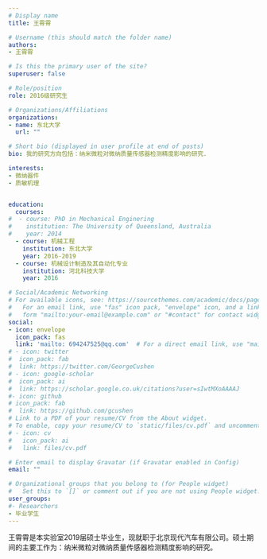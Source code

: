 ```yaml
---
# Display name
title: 王霄霄

# Username (this should match the folder name)
authors:
- 王霄霄

# Is this the primary user of the site?
superuser: false

# Role/position
role: 2016级研究生

# Organizations/Affiliations
organizations:
- name: 东北大学
  url: ""

# Short bio (displayed in user profile at end of posts)
bio: 我的研究方向包括：纳米微粒对微纳质量传感器检测精度影响的研究.

interests:
- 微纳器件
- 质敏机理


education:
  courses:
#  - course: PhD in Mechanical Enginering
#    institution: The University of Queensland, Australia
#    year: 2014
  - course: 机械工程
    institution: 东北大学
    year: 2016-2019
  - course: 机械设计制造及其自动化专业
    institution: 河北科技大学
    year: 2016

# Social/Academic Networking
# For available icons, see: https://sourcethemes.com/academic/docs/page-builder/#icons
#   For an email link, use "fas" icon pack, "envelope" icon, and a link in the
#   form "mailto:your-email@example.com" or "#contact" for contact widget.
social:
- icon: envelope
  icon_pack: fas
  link: 'mailto: 694247525@qq.com'  # For a direct email link, use "mailto:test@example.org".
# - icon: twitter
#  icon_pack: fab
#  link: https://twitter.com/GeorgeCushen
# - icon: google-scholar
#  icon_pack: ai
#  link: https://scholar.google.co.uk/citations?user=sIwtMXoAAAAJ
#- icon: github
# icon_pack: fab
#  link: https://github.com/gcushen
# Link to a PDF of your resume/CV from the About widget.
# To enable, copy your resume/CV to `static/files/cv.pdf` and uncomment the lines below.
# - icon: cv
#   icon_pack: ai
#   link: files/cv.pdf

# Enter email to display Gravatar (if Gravatar enabled in Config)
email: ""

# Organizational groups that you belong to (for People widget)
#   Set this to `[]` or comment out if you are not using People widget.
user_groups:
#- Researchers
- 毕业学生
---
```


王霄霄是本实验室2019届硕士毕业生，现就职于北京现代汽车有限公司。硕士期间的主要工作为：纳米微粒对微纳质量传感器检测精度影响的研究。
